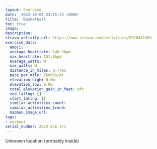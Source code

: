 ```yaml
---
layout: Exercise
date: '2023-10-04 23:15:25 +0000'
title: 'Basketball '
toc: true
image:
description:
strava_activity_url: https://www.strava.com/activities/9978431389
exercise_data:
  emoji:
  average_heartrate: 140.3bpm
  max_heartrate: 151.0bpm
  average_watts: W
  max_watts: W
  distance_in_miles: 0.77mi
  pace_per_mile: 26m06s/mi
  elevation_high: 0.0m
  elevation_low: 0.0m
  total_elevation_gain_in_feet: 0ft
  end_latlng: []
  start_latlng: []
  similar_activities_count:
  similar_activities_trend:
  mapbox_image_url:
tags:
- workout
serial_number: 2023.ECE.371
---
```

Unknown location (probably inside)
